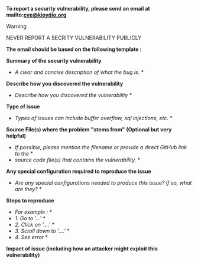 **To report a security vulnerability, please send an email at mailto:cve@kioydio.org**

> [!WARNING]
> NEVER REPORT A SECRITY VULNERABILITY PUBLICLY

**The email should be based on the following template :**

**Summary of the security vulnerability**
* *A clear and concise description of what the bug is.* *

**Describe how you discovered the vulnerability**
* *Describe how you discovered the vulnerability* *

**Type of issue**
* *Types of issues can include buffer overflow, sql injections, etc.* *

**Source File(s) where the problem "stems from" (Optional but very helpful)**
* *If possible, please mention the filename or provide a direct GitHub link to the* *
* *source code file(s) that contains the vulnerability.* *

**Any special configuration required to reproduce the issue**
* *Are any special configurations needed to produce this issue? If so, what are they?* *

**Steps to reproduce**
* *For example :* *
* *1. Go to '...'* *
* *2. Click on '....'* *
* *3. Scroll down to '....'* *
* *4. See error* *

**Impact of issue (including how an attacker might exploit this vulnerability)**